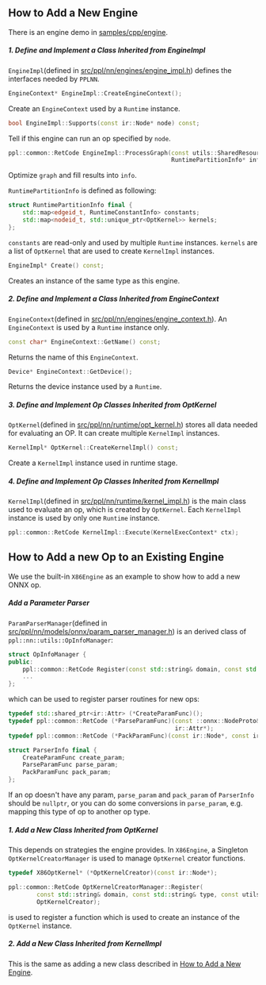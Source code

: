 ## How to Add a New Engine

There is an engine demo in [samples/cpp/engine](../../samples/cpp/engine).

##### 1. Define and Implement a Class Inherited from EngineImpl

`EngineImpl`(defined in [src/ppl/nn/engines/engine_impl.h](../../src/ppl/nn/engines/engine_impl.h)) defines the interfaces needed by `PPLNN`.

```c++
EngineContext* EngineImpl::CreateEngineContext();
```

Create an `EngineContext` used by a `Runtime` instance.

```c++
bool EngineImpl::Supports(const ir::Node* node) const;
```

Tell if this engine can run an op specified by `node`.

```c++
ppl::common::RetCode EngineImpl::ProcessGraph(const utils::SharedResource&, ir::Graph* graph,
                                              RuntimePartitionInfo* info);
```

Optimize `graph` and fill results into `info`.

`RuntimePartitionInfo` is defined as following:

```c++
struct RuntimePartitionInfo final {
    std::map<edgeid_t, RuntimeConstantInfo> constants;
    std::map<nodeid_t, std::unique_ptr<OptKernel>> kernels;
};
```

`constants` are read-only and used by multiple `Runtime` instances. `kernels` are a list of `OptKernel` that are used to create `KernelImpl` instances.

```c++
EngineImpl* Create() const;
```

Creates an instance of the same type as this engine.

##### 2. Define and Implement a Class Inherited from EngineContext

`EngineContext`(defined in [src/ppl/nn/engines/engine_context.h](../../src/ppl/nn/engines/engine_context.h)). An `EngineContext` is used by a `Runtime` instance only.

```c++
const char* EngineContext::GetName() const;
```

Returns the name of this `EngineContext`.

```c++
Device* EngineContext::GetDevice();
```

Returns the device instance used by a `Runtime`.

##### 3. Define and Implement Op Classes Inherited from OptKernel

`OptKernel`(defined in [src/ppl/nn/runtime/opt_kernel.h](../../src/ppl/nn/runtime/opt_kernel.h)) stores all data needed for evaluating an OP. It can create multiple `KernelImpl` instances.

```c++
KernelImpl* OptKernel::CreateKernelImpl() const;
```

Create a `KernelImpl` instance used in runtime stage.

##### 4. Define and Implement Op Classes Inherited from KernelImpl

`KernelImpl`(defined in [src/ppl/nn/runtime/kernel_impl.h](../../src/ppl/nn/runtime/kernel_impl.h)) is the main class used to evaluate an op, which is created by `OptKernel`. Each `KernelImpl` instance is used by only one `Runtime` instance.

```c++
ppl::common::RetCode KernelImpl::Execute(KernelExecContext* ctx);
```

## How to Add a new Op to an Existing Engine

We use the built-in `X86Engine` as an example to show how to add a new ONNX op.

##### Add a Parameter Parser

`ParamParserManager`(defined in [src/ppl/nn/models/onnx/param_parser_manager.h](../../src/ppl/nn/models/onnx/param_parser_manager.h)) is an derived class of `ppl::nn::utils::OpInfoManager`:

```c++
struct OpInfoManager {
public:
    ppl::common::RetCode Register(const std::string& domain, const std::string& type, const VersionRange& ver, const T& item);
    ...
};
```

which can be used to register parser routines for new ops:

```c++
typedef std::shared_ptr<ir::Attr> (*CreateParamFunc)();
typedef ppl::common::RetCode (*ParseParamFunc)(const ::onnx::NodeProto&, const ParamParserExtraArgs&, ir::Node*,
                                               ir::Attr*);
typedef ppl::common::RetCode (*PackParamFunc)(const ir::Node*, const ir::Attr*, ::onnx::NodeProto*);

struct ParserInfo final {
    CreateParamFunc create_param;
    ParseParamFunc parse_param;
    PackParamFunc pack_param;
};
```

If an op doesn't have any param, `parse_param` and `pack_param` of `ParserInfo` should be `nullptr`, or you can do some conversions in `parse_param`, e.g. mapping this type of op to another op type.

##### 1. Add a New Class Inherited from OptKernel

This depends on strategies the engine provides. In `X86Engine`, a Singleton `OptKernelCreatorManager` is used to manage `OptKernel` creator functions.

```c++
typedef X86OptKernel* (*OptKernelCreator)(const ir::Node*);

ppl::common::RetCode OptKernelCreatorManager::Register(
        const std::string& domain, const std::string& type, const utils::VersionRange versions,
        OptKernelCreator);
```

is used to register a function which is used to create an instance of the `OptKernel` instance.

##### 2. Add a New Class Inherited from KernelImpl

This is the same as adding a new class described in [How to Add a New Engine](#how-to-add-a-new-engine).
